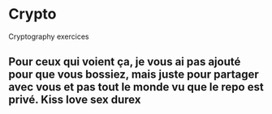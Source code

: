 # Crypto
Cryptography exercices


## Pour ceux qui voient ça, je vous ai pas ajouté pour que vous bossiez, mais juste pour partager avec vous et pas tout le monde vu que le repo est privé. Kiss love sex durex

